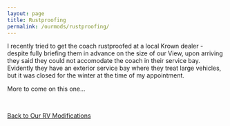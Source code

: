 ```yaml
---
layout: page
title: Rustproofing
permalink: /ourmods/rustproofing/
---
```


I recently tried to get the coach rustproofed at a local Krown dealer - despite fully briefing them in advance on the size of our View, upon arriving they said they could not accomodate the coach in their service bay.  Evidently they have an exterior service  bay where they treat large vehicles, but it was closed for the winter at the time of my appointment.  

More to come on this one...

<br>

[Back to Our RV Modifications](/ourmods/)

